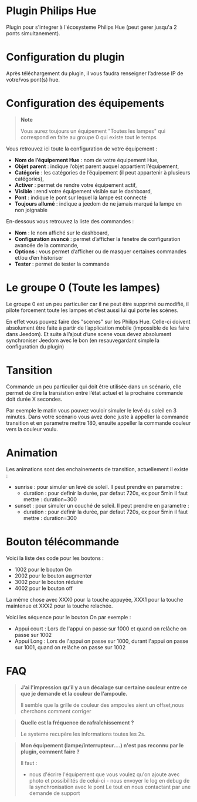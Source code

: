# Plugin Philips Hue

Plugin pour s'integrer à l'écosysteme Philips Hue (peut gerer jusqu'a 2 ponts simultanement).

# Configuration du plugin

Après téléchargement du plugin, il vous faudra renseigner l’adresse IP de votre/vos pont(s) hue.

# Configuration des équipements

> **Note**
>
> Vous aurez toujours un équipement "Toutes les lampes" qui correspond en faite au groupe 0 qui existe tout le temps

Vous retrouvez ici toute la configuration de votre équipement :

-   **Nom de l’équipement Hue** : nom de votre équipement Hue,
-   **Objet parent** : indique l’objet parent auquel appartient l’équipement,
-   **Catégorie** : les catégories de l’équipement (il peut appartenir à plusieurs catégories),
-   **Activer** : permet de rendre votre équipement actif,
-   **Visible** : rend votre équipement visible sur le dashboard,
-   **Pont** : indique le pont sur lequel la lampe est connecté
-   **Toujours allumé** : indique a jeedom de ne jamais marqué la lampe en non joignable

En-dessous vous retrouvez la liste des commandes :

-   **Nom** : le nom affiché sur le dashboard,
-   **Configuration avancé** : permet d’afficher la fenetre de configuration avancée de la commande,
-   **Options** : vous permet d’afficher ou de masquer certaines commandes et/ou d’en historiser
-   **Tester** : permet de tester la commande

# Le groupe 0 (Toute les lampes)

Le groupe 0 est un peu particulier car il ne peut être supprimé ou modifié, il pilote forcement toute les lampes et c’est aussi lui qui porte les scénes.

En effet vous pouvez faire des "scenes" sur les Philips Hue. Celle-ci doivent absolument être faite à partir de l’application mobile (impossible de les faire dans Jeedom). Et suite à l’ajout d’une scene vous devez absolument synchroniser Jeedom avec le bon (en resauvegardant simple la configuration du plugin)

# Tansition

Commande un peu particulier qui doit être utilisée dans un scénario, elle permet de dire la transistion entre l’état actuel et la prochaine commande doit durée X secondes.

Par exemple le matin vous pouvez vouloir simuler le levé du soleil en 3 minutes. Dans votre scénario vous avez donc juste à appeller la commande transition et en parametre mettre 180, ensuite appeller la commande couleur vers la couleur voulu.

# Animation

Les animations sont des enchainements de transition, actuellement il existe :

-   sunrise : pour simuler un levé de soleil. Il peut prendre en parametre :
    -   duration : pour definir la durée, par defaut 720s, ex pour 5min il faut mettre : duration=300
-   sunset : pour simuler un couché de soleil. Il peut prendre en parametre :
    -   duration : pour definir la durée, par defaut 720s, ex pour 5min il faut mettre : duration=300

# Bouton télécommande

Voici la liste des code pour les boutons :

- 1002 pour le bouton On
- 2002 pour le bouton augmenter
- 3002 pour le bouton réduire
- 4002 pour le bouton off

La même chose avec XXX0 pour la touche appuyée, XXX1 pour la touche maintenue et XXX2 pour la touche relachée.

Voici les séquence pour le bouton On par exemple :

- Appui court : Lors de l'appui on passe sur 1000 et quand on relâche on passe sur 1002
- Appui Long : Lors de l'appui on passe sur 1000, durant l'appui on passe sur 1001, quand on relâche on passe sur 1002

# FAQ

> **J’ai l’impression qu’il y a un décalage sur certaine couleur entre ce que je demande et la couleur de l’ampoule.**
>
> Il semble que la grille de couleur des ampoules aient un offset,nous cherchons comment corriger

> **Quelle est la fréquence de rafraîchissement ?**
>
> Le systeme recupère les informations toutes les 2s.

> **Mon équipement (lampe/interrupteur....) n'est pas reconnu par le plugin, comment faire ?**
>
> Il faut :
> - nous d'écrire l'équipement que vous voulez qu'on ajoute avec photo et possibilités de celui-ci - nous envoyer le log en debug de la synchronisation avec le pont Le tout en nous contactant par une demande de support
